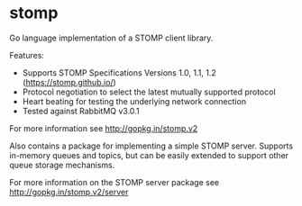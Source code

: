 stomp
=====

Go language implementation of a STOMP client library.

Features:

* Supports STOMP Specifications Versions 1.0, 1.1, 1.2 (https://stomp.github.io/)
* Protocol negotiation to select the latest mutually supported protocol
* Heart beating for testing the underlying network connection
* Tested against RabbitMQ v3.0.1

For more information see http://gopkg.in/stomp.v2

Also contains a package for implementing a simple STOMP server.
Supports in-memory queues and topics, but can be easily extended to
support other queue storage mechanisms.

For more information on the STOMP server package see
http://gopkg.in/stomp.v2/server 

